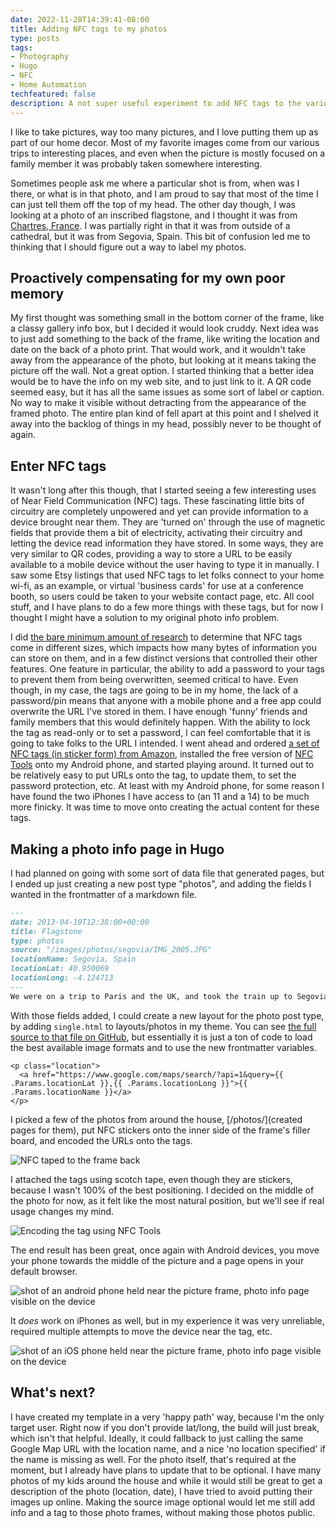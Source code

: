 ```yaml
---
date: 2022-11-28T14:39:41-08:00
title: Adding NFC tags to my photos
type: posts
tags:
- Photography
- Hugo
- NFC
- Home Automation
techfeatured: false
description: A not super useful experiment to add NFC tags to the various photos around home.
---
```


I like to take pictures, way too many pictures, and I love putting them up as part of our home decor. Most of my favorite images come from our various trips to interesting places, and even when the picture is mostly focused on a family member it was probably taken somewhere interesting.

Sometimes people ask me where a particular shot is from, when was I there, or what is in that photo, and I am proud to say that most of the time I can just tell them off the top of my head. The other day though, I was looking at a photo of an inscribed flagstone, and I thought it was from [Chartres, France](https://en.wikipedia.org/wiki/Chartres). I was partially right in that it was from outside of a cathedral, but it was from Segovia, Spain. This bit of confusion led me to thinking that I should figure out a way to label my photos.

## Proactively compensating for my own poor memory

My first thought was something small in the bottom corner of the frame, like a classy gallery info box, but I decided it would look cruddy. Next idea was to just add something to the back of the frame, like writing the location and date on the back of a photo print. That would work, and it wouldn't take away from the appearance of the photo, but looking at it means taking the picture off the wall. Not a great option. I started thinking that a better idea would be to have the info on my web site, and to just link to it. A QR code seemed easy, but it has all the same issues as some sort of label or caption. No way to make it visible without detracting from the appearance of the framed photo. The entire plan kind of fell apart at this point and I shelved it away into the backlog of things in my head, possibly never to be thought of again.

## Enter NFC tags

It wasn't long after this though, that I started seeing a few interesting uses of Near Field Communication (NFC) tags. These fascinating little bits of circuitry are completely unpowered and yet can provide information to a device brought near them. They are 'turned on' through the use of magnetic fields that provide them a bit of electricity, activating their circuitry and letting the device read information they have stored. In some ways, they are very similar to QR codes, providing a way to store a URL to be easily available to a mobile device without the user having to type it in manually. I saw some Etsy listings that used NFC tags to let folks connect to your home wi-fi, as an example, or virtual 'business cards' for use at a conference booth, so users could be taken to your website contact page, etc. All cool stuff, and I have plans to do a few more things with these tags, but for now I thought I might have a solution to my original photo info problem.

I did [the bare minimum amount of research](https://www.rfidfuture.com/difference-between-ntag213-ntag215-and-ntag216.html#How-Does-NFC-Work) to determine that NFC tags come in different sizes, which impacts how many bytes of information you can store on them, and in a few distinct versions that controlled their other features. One feature in particular, the ability to add a password to your tags to prevent them from being overwritten, seemed critical to have. Even though, in my case, the tags are going to be in my home, the lack of a password/pin means that anyone with a mobile phone and a free app could overwrite the URL I've stored in them. I have enough 'funny' friends and family members that this would definitely happen. With the ability to lock the tag as read-only or to set a password, I can feel comfortable that it is going to take folks to the URL I intended. I went ahead and ordered [a set of NFC tags (in sticker form) from Amazon](https://www.amazon.com/gp/product/B07P9G1GK4/), installed the free version of [NFC Tools](https://www.wakdev.com/en/apps.html) onto my Android phone, and started playing around. It turned out to be relatively easy to put URLs onto the tag, to update them, to set the password protection, etc. At least with my Android phone, for some reason I have found the two iPhones I have access to (an 11 and a 14) to be much more finicky. It was time to move onto creating the actual content for these tags.

## Making a photo info page in Hugo

I had planned on going with some sort of data file that generated pages, but I ended up just creating a new post type "photos", and adding the fields I wanted in the frontmatter of a markdown file.

```md
---
date: 2013-04-19T12:38:00+00:00
title: Flagstone
type: photos
source: "/images/photos/segovia/IMG_2005.JPG"
locationName: Segovia, Spain
locationLat: 40.950069
locationLong: -4.124713
---
We were on a trip to Paris and the UK, and took the train up to Segovia to see the cathedral and the aqueduct. This was a shot of flagstone in the courtyard outside of the cathedral.
```

With those fields added, I could create a new layout for the photo post type, by adding `single.html` to layouts/photos in my theme. You can see [the full source to that file on GitHub](https://github.com/Duncanma/hugo-theme-hello-friend-ng/blob/master/layouts/photos/single.html), but essentially it is just a ton of code to load the best available image formats and to use the new frontmatter variables.

```go-html-template
<p class="location">
  <a href="https://www.google.com/maps/search/?api=1&query={{ .Params.locationLat }},{{ .Params.locationLong }}">{{ .Params.locationName }}</a>
</p>
```

I picked a few of the photos from around the house, [/photos/](created pages for them), put NFC stickers onto the inner side of the frame's filler board, and encoded the URLs onto the tags.

![NFC taped to the frame back](/images/nfc/tag_on_back.jpg)

I attached the tags using scotch tape, even though they are stickers, because I wasn't 100% of the best positioning. I decided on the middle of the photo for now, as it felt like the most natural position, but we'll see if real usage changes my mind.

![Encoding the tag using NFC Tools](/images/nfc/encoding_the_tag.png)

The end result has been great, once again with Android devices, you move your phone towards the middle of the picture and a page opens in your default browser. 

![shot of an android phone held near the picture frame, photo info page visible on the device](/images/nfc/tag_in_use_android.jpg)

It *does* work on iPhones as well, but in my experience it was very unreliable, required multiple attempts to move the device near the tag, etc. 

![shot of an iOS phone held near the picture frame, photo info page visible on the device](/images/nfc/tag_in_use_iphone.jpg)

## What's next?

I have created my template in a very 'happy path' way, because I'm the only target user. Right now if you don't provide lat/long, the build will just break, which isn't that helpful. Ideally, it could fallback to just calling the same Google Map URL with the location name, and a nice 'no location specified' if the name is missing as well. For the photo itself, that's required at the moment, but I already have plans to update that to be optional. I have many photos of my kids around the house and while it would still be great to get a description of the photo (location, date), I have tried to avoid putting their images up online. Making the source image optional would let me still add info and a tag to those photo frames, without making those photos public.

